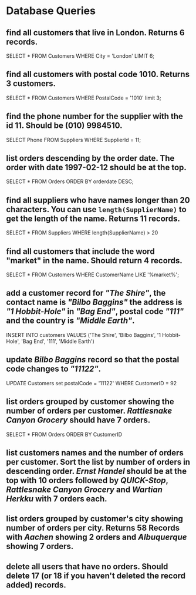 # Database Queries

## find all customers that live in London. Returns 6 records.

SELECT * FROM Customers
WHERE City = 'London'
LIMIT 6;

## find all customers with postal code 1010. Returns 3 customers.

SELECT * FROM Customers
WHERE PostalCode = '1010'
limit 3;

## find the phone number for the supplier with the id 11. Should be (010) 9984510.

SELECT Phone FROM Suppliers
WHERE SupplierId = 11;

## list orders descending by the order date. The order with date 1997-02-12 should be at the top.

SELECT * FROM Orders
ORDER BY orderdate DESC;

## find all suppliers who have names longer than 20 characters. You can use `length(SupplierName)` to get the length of the name. Returns 11 records.

SELECT * FROM Suppliers
WHERE length(SupplierName) > 20

## find all customers that include the word "market" in the name. Should return 4 records.

SELECT * FROM Customers
WHERE CustomerName LIKE '%market%';

## add a customer record for _"The Shire"_, the contact name is _"Bilbo Baggins"_ the address is _"1 Hobbit-Hole"_ in _"Bag End"_, postal code _"111"_ and the country is _"Middle Earth"_.
INSERT INTO customers
VALUES ('The Shire', 'Bilbo Baggins', '1 Hobbit-Hole', 'Bag End', '111', 'Middle Earth')

## update _Bilbo Baggins_ record so that the postal code changes to _"11122"_.
UPDATE Customers set postalCode = '11122'
WHERE CustomerID = 92

## list orders grouped by customer showing the number of orders per customer. _Rattlesnake Canyon Grocery_ should have 7 orders.
SELECT * FROM Orders
ORDER BY CustomerID

## list customers names and the number of orders per customer. Sort the list by number of orders in descending order. _Ernst Handel_ should be at the top with 10 orders followed by _QUICK-Stop_, _Rattlesnake Canyon Grocery_ and _Wartian Herkku_ with 7 orders each.

## list orders grouped by customer's city showing number of orders per city. Returns 58 Records with _Aachen_ showing 2 orders and _Albuquerque_ showing 7 orders.

## delete all users that have no orders. Should delete 17 (or 18 if you haven't deleted the record added) records.
